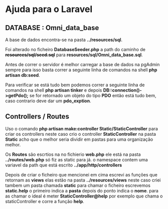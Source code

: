 # Ajuda para o Laravel

## DATABASE : Omni_data_base

A base de dados encontra-se na pasta **../resources/sql**.

Foi alterado no ficheiro **DatabaseSeeder.php** a path do caminho de **~~resources/sql/seed.sql~~** para **resources/sql/Omni_data_base.sql**.

Antes de correr o servidor é melhor carregar a base de dados na pgAdmin sempre para isso basta correr a seguinte linha de comandos na shell **php artisan db:seed**.

Para verificar se está tudo bem podemos correr a seguinte linha de comandos na shell **php artisan tinker** e depois **DB::connection()->getPdo();** se for retornado um objeto do tipo **PDO** então está tudo bem, caso contrario deve dar um **pdo_exption**.

## Controllers / Routes

Uso o comando **php artisan make:controller Static/StaticController** para criar os controllers neste caso crio o controller **StaticController** na pasta **Static** acho que o melhor seria dividir em pastas para uma organização melhor.

Os **Routes** são escrtios na no fichierio **web.php** ele está na pasta **../routes/web.php** só fiz as static para já. o namespace contem uma variavel da path que está escrito **../app/http/controllers**

Depois de criar o ficheiro que mencionei em cima escrevi as funções que retornam as **views** elas estão na pasta **../resources/views** neste caso criei tambem um pasta chamada **static** para chamar o ficheiro escrevemos **static.help** o primeiro indica a **pasta** depois do ponto indica o **nome**. para as chamar o ideal é meter **StaticController@help** por exemplo que chama o staticController e corre a função **help**.